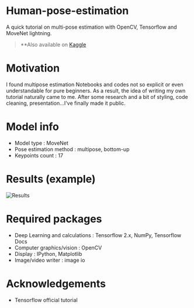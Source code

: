 # Human-pose-estimation

A quick tutorial on multi-pose estimation with OpenCV, Tensorflow and MoveNet lightning.

> **Also available on [Kaggle](https://www.kaggle.com/ibrahimserouis99/human-pose-estimation-with-movenet)

# Motivation 

I found multipose estimation Notebooks and codes not so explicit or even understandable for pure beginners. As a result, the idea of writing my own tutorial naturally came to me. After some research and a bit of styling, code cleaning, presentation...I've finally made it public. 

# Model info 

- Model type : MoveNet 
- Pose estimation method : multipose, bottom-up
- Keypoints count : 17

# Results (example)
![Results](https://github.com/Justsecret123/Human-pose-estimation/blob/main/Test%20gifs/results.gif)


# Required packages

- Deep Learning and calculations : Tensorflow 2.x, NumPy, Tensorflow Docs
- Computer graphics/vision : OpenCV 
- Display : IPython, Matplotlib 
- Image/video writer : image io

# Acknowledgements 
- Tensorflow official tutorial 
